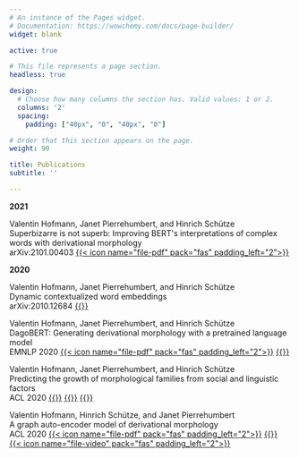 ```yaml
---
# An instance of the Pages widget.
# Documentation: https://wowchemy.com/docs/page-builder/
widget: blank

active: true

# This file represents a page section.
headless: true

design:
  # Choose how many columns the section has. Valid values: 1 or 2.
  columns: '2'
  spacing:
    padding: ["40px", "0", "40px", "0"]

# Order that this section appears on the page.
weight: 90

title: Publications
subtitle: ''

---
```

**2021**

Valentin Hofmann, Janet Pierrehumbert, and Hinrich Schütze\
Superbizarre is not superb: Improving BERT's interpretations of
complex words with derivational morphology\
arXiv:2101.00403 [{{< icon name="file-pdf" pack="fas" padding_left="2">}}](https://arxiv.org/pdf/2101.00403.pdf)



**2020**

Valentin Hofmann, Janet Pierrehumbert, and Hinrich Schütze\
Dynamic contextualized word embeddings\
arXiv:2010.12684
[{{<icon name="file-pdf" pack="fas" padding_left="2">}}](https://arxiv.org/pdf/2010.12684.pdf)

Valentin Hofmann, Janet Pierrehumbert, and Hinrich Schütze\
DagoBERT: Generating derivational morphology with a pretrained language model\
EMNLP 2020
[{{< icon name="file-pdf" pack="fas" padding_left="2">}}](https://www.aclweb.org/anthology/2020.emnlp-main.316.pdf)
[{{<icon name="file-code" pack="fas" padding_left="2">}}](https://github.com/valentinhofmann/dagobert)


Valentin Hofmann, Janet Pierrehumbert, and Hinrich Schütze\
Predicting the growth of morphological families from social and linguistic factors\
ACL 2020
[{{<icon name="file-pdf" pack="fas" padding_left="2">}}](https://www.aclweb.org/anthology/2020.acl-main.649.pdf)
[{{<icon name="file-code" pack="fas" padding_left="2">}}](https://github.com/valentinhofmann/mfep)
[{{<icon name="file-video" pack="fas" padding_left="2">}}](https://slideslive.com/38929182/predicting-the-growth-of-morphological-families-from-social-and-linguistic-factors)


Valentin Hofmann, Hinrich Schütze, and Janet Pierrehumbert\
A graph auto-encoder model of derivational morphology\
ACL 2020
[{{< icon name="file-pdf" pack="fas" padding_left="2">}}](https://www.aclweb.org/anthology/2020.acl-main.106.pdf)
[{{<icon name="file-code" pack="fas" padding_left="2">}}](https://github.com/valentinhofmann/dga)
[{{< icon name="file-video" pack="fas" padding_left="2">}}](https://slideslive.com/38929053/a-graph-autoencoder-model-of-derivational-morphology)